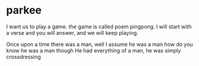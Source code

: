 # parkee

I want us to play a game. the game is called poem pingpong.
I will start with a verse and you will answer, and we will keep playing.

Once upon a time 
there was a man, well I assume he was a man
how do you know he was a man though
He had everything of a man,  he was simply crossdressing
